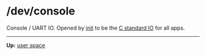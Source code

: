 # /dev/console

Console / UART IO. Opened by [init](../bin/init.md) to be the [C standard IO](../../misc/stdio.md) for all apps.

---
**Up:** [user space](../userspace.md)